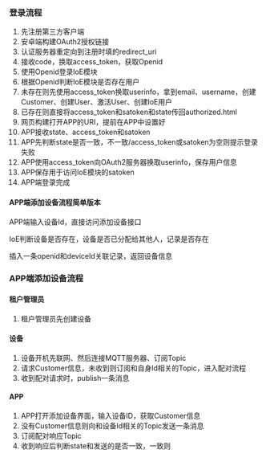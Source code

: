 ### 登录流程

1. 先注册第三方客户端
2. 安卓端构建OAuth2授权链接
3. 认证服务器重定向到注册时填的redirect_uri
4. 接收code，换取access_token，获取Openid
5. 使用Openid登录IoE模块
6. 根据Openid判断IoE模块是否存在用户
7. 未存在则先使用access_token换取userinfo，拿到email、username，创建Customer、创建User、激活User、创建IoE用户
8. 已存在则直接将access_token和satoken和state传回authorized.html
9. 网页构建打开APP的URI，提前在APP中设置好
10. APP接收state、access_token和satoken
11. APP先判断state是否一致，不一致/access_token或satoken为空则提示登录失败
12. APP使用access_token向OAuth2服务器换取userinfo，保存用户信息
13. APP保存用于访问IoE模块的satoken
14. APP端登录完成

#### APP端添加设备流程简单版本

APP端输入设备Id，直接访问添加设备接口

IoE判断设备是否存在，设备是否已分配给其他人，记录是否存在

插入一条openid和deviceId关联记录，返回设备信息

### APP端添加设备流程

#### 租户管理员

1. 租户管理员先创建设备

#### 设备

1. 设备开机先联网、然后连接MQTT服务器、订阅Topic
2. 请求Customer信息，未收到则订阅和自身Id相关的Topic，进入配对流程
3. 收到配对请求时，publish一条消息

#### APP

1. APP打开添加设备界面，输入设备ID，获取Customer信息
2. 没有Customer信息则向和设备Id相关的Topic发送一条消息
3. 订阅配对响应Topic
4. 收到响应后判断state和发送的是否一致，一致则